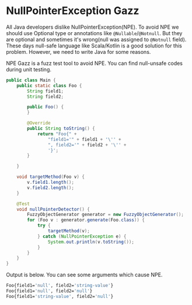 # NullPointerException Gazz

All Java developers dislike NullPointerException(NPE). To avoid NPE we should use Optional type or annotations
like `@Nullable`/`@Notnull`. But they are optional and sometimes it's wrong(null was assigned to `@Notnull` field).
These days null-safe language like Scala/Kotlin is a good solution for this problem. However, we need to write Java for
some reasons.

NPE Gazz is a fuzz test tool to avoid NPE. You can find null-unsafe codes during unit testing.

```java
public class Main {
    public static class Foo {
        String field1;
        String field2;

        public Foo() {
        }

        @Override
        public String toString() {
            return "Foo{" +
                "field1='" + field1 + '\'' +
                ", field2='" + field2 + '\'' +
                '}';
        }

    }

    void targetMethod(Foo v) {
        v.field1.length();
        v.field2.length();
    }

    @Test
    void nullPointerDetector() {
        FuzzyObjectGenerator generator = new FuzzyObjectGenerator();
        for (Foo v : generator.generate(Foo.class)) {
            try {
                targetMethod(v);
            } catch (NullPointerException e) {
                System.out.println(v.toString());
            }
        }
    }
}
```

Output is below. You can see some arguments which cause NPE.

```bash
Foo{field1='null', field2='string-value'}
Foo{field1='null', field2='null'}
Foo{field1='string-value', field2='null'}
```





